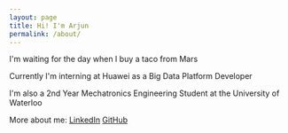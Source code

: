 ```yaml
---
layout: page
title: Hi! I'm Arjun
permalink: /about/
---
```


I'm waiting for the day when I buy a taco from Mars

Currently I'm interning at Huawei as a Big Data Platform Developer

I'm also a 2nd Year Mechatronics Engineering Student at the University of Waterloo

More about me:
[LinkedIn](https://www.linkedin.com/in/arjun-krishna-2001/)
[GitHub](https://github.com/arjun-krishna1/)
